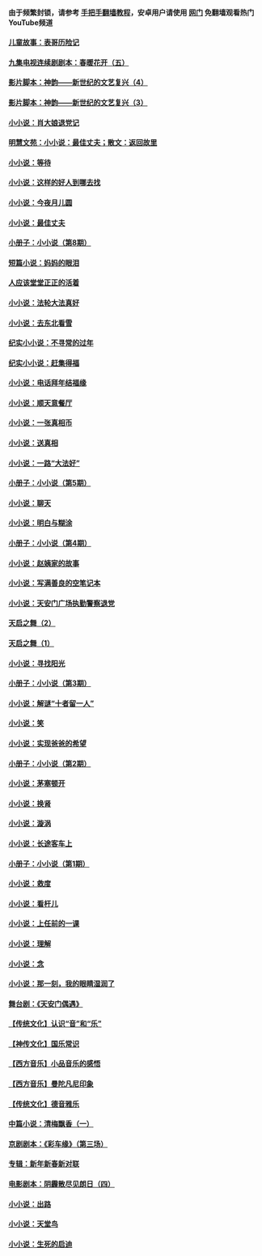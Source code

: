 #### 由于频繁封锁，请参考 [手把手翻墙教程](https://github.com/gfw-breaker/guides/wiki/)，安卓用户请使用 [网门](https://github.com/gfw-breaker/nogfw/blob/master/dl.md?t=06241700) 免翻墙观看热门YouTube频道 

#### [儿童故事：表哥历险记](../pages/328/383535.md?t=06241700) 

#### [九集电视连续剧剧本：春暖花开（五）](../pages/328/275919.md?t=06241700) 

#### [影片脚本：神韵——新世纪的文艺复兴（4）](../pages/328/266089.md?t=06241700) 

#### [影片脚本：神韵——新世纪的文艺复兴（3）](../pages/328/266087.md?t=06241700) 

#### [小小说：肖大娘退党记](../pages/328/239807.md?t=06241700) 

#### [明慧文苑：小小说：最佳丈夫；散文：返回故里](../pages/328/3439.md?t=06241700) 

#### [小小说：等待](../pages/328/223927.md?t=06241700) 

#### [小小说：这样的好人到哪去找](../pages/328/209396.md?t=06241700) 

#### [小小说：今夜月儿圆](../pages/328/193588.md?t=06241700) 

#### [小小说：最佳丈夫](../pages/328/190938.md?t=06241700) 

#### [小册子：小小说（第8期）](../pages/328/188202.md?t=06241700) 

#### [短篇小说：妈妈的眼泪](../pages/328/187712.md?t=06241700) 

#### [人应该堂堂正正的活着](../pages/328/182430.md?t=06241700) 

#### [小小说：法轮大法真好](../pages/328/174669.md?t=06241700) 

#### [小小说：去东北看雪](../pages/328/173882.md?t=06241700) 

#### [纪实小小说：不寻常的过年](../pages/328/173187.md?t=06241700) 

#### [纪实小小说：赶集得福](../pages/328/172652.md?t=06241700) 

#### [小小说：电话拜年结福缘](../pages/328/172533.md?t=06241700) 

#### [小小说：顺天意餐厅](../pages/328/170182.md?t=06241700) 

#### [小小说：一张真相币](../pages/328/169410.md?t=06241700) 

#### [小小说：送真相](../pages/328/166713.md?t=06241700) 

#### [小小说：一路“大法好”](../pages/328/162016.md?t=06241700) 

#### [小册子：小小说（第5期）](../pages/328/161131.md?t=06241700) 

#### [小小说：聊天](../pages/328/159640.md?t=06241700) 

#### [小小说：明白与糊涂](../pages/328/158101.md?t=06241700) 

#### [小册子：小小说（第4期）](../pages/328/158006.md?t=06241700) 

#### [小小说：赵姨家的故事](../pages/328/157843.md?t=06241700) 

#### [小小说：写满善良的空笔记本](../pages/328/157382.md?t=06241700) 

#### [小小说：天安门广场执勤警察退党](../pages/328/156982.md?t=06241700) 

#### [天启之舞（2）](../pages/328/153440.md?t=06241700) 

#### [天启之舞（1）](../pages/328/153439.md?t=06241700) 

#### [小小说：寻找阳光](../pages/328/153065.md?t=06241700) 

#### [小册子：小小说（第3期）](../pages/328/151715.md?t=06241700) 

#### [小小说：解谜“十者留一人”](../pages/328/148967.md?t=06241700) 

#### [小小说：笑](../pages/328/148905.md?t=06241700) 

#### [小小说：实现爸爸的希望](../pages/328/148096.md?t=06241700) 

#### [小册子：小小说（第2期）](../pages/328/147214.md?t=06241700) 

#### [小小说：茅塞顿开](../pages/328/147030.md?t=06241700) 

#### [小小说：换肾](../pages/328/146770.md?t=06241700) 

#### [小小说：漩涡](../pages/328/146683.md?t=06241700) 

#### [小小说：长途客车上](../pages/328/145076.md?t=06241700) 

#### [小册子：小小说（第1期）](../pages/328/143963.md?t=06241700) 

#### [小小说：救度](../pages/328/143927.md?t=06241700) 

#### [小小说：看杆儿](../pages/328/142137.md?t=06241700) 

#### [小小说：上任前的一课](../pages/328/140808.md?t=06241700) 

#### [小小说：理解](../pages/328/140476.md?t=06241700) 

#### [小小说：念](../pages/328/139513.md?t=06241700) 

#### [小小说：那一刻，我的眼睛湿润了](../pages/328/138476.md?t=06241700) 

#### [舞台剧：《天安门偶遇》](../pages/328/117155.md?t=06241700) 

#### [【传统文化】认识“音”和“乐”](../pages/328/108667.md?t=06241700) 

#### [【神传文化】国乐常识](../pages/328/104225.md?t=06241700) 

#### [【西方音乐】小品音乐的感悟](../pages/328/102924.md?t=06241700) 

#### [【西方音乐】曼陀凡尼印象](../pages/328/102922.md?t=06241700) 

#### [【传统文化】德音雅乐](../pages/328/102923.md?t=06241700) 

#### [中篇小说：清梅飘香（一）](../pages/328/101058.md?t=06241700) 

#### [京剧剧本：《彩车缘》（第三场）](../pages/328/96434.md?t=06241700) 

#### [专辑：新年新春新对联](../pages/328/94991.md?t=06241700) 

#### [电影剧本：阴霾散尽见朗日（四）](../pages/328/87081.md?t=06241700) 

#### [小小说：出路](../pages/328/84848.md?t=06241700) 

#### [小小说：天堂鸟](../pages/328/83084.md?t=06241700) 

#### [小小说：生死的启迪](../pages/328/70977.md?t=06241700) 

